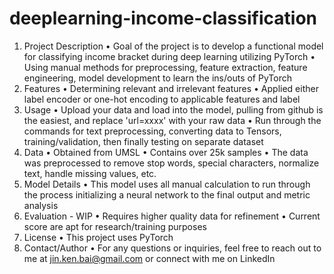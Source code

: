 # deeplearning-income-classification

1. Project Description
•	Goal of the project is to develop a functional model for classifying income bracket during deep learning utilizing PyTorch
•	Using manual methods for preprocessing, feature extraction, feature engineering, model development to learn the ins/outs of PyTorch
2. Features
•	Determining relevant and irrelevant features
•	Applied either label encoder or one-hot encoding to applicable features and label
4. Usage
•	Upload your data and load into the model, pulling from github is the easiest, and replace 'url=xxxx' with your raw data
•	Run through the commands for text preprocessing, converting data to Tensors, training/validation, then finally testing on separate dataset
5. Data
•	Obtained from UMSL
•	Contains over 25k samples
•	The data was preprocessed to remove stop words, special characters, normalize text, handle missing values, etc.
7. Model Details
•	This model uses all manual calculation to run through the process initializing a neural network to the final output and metric analysis
8. Evaluation - WIP
•	Requires higher quality data for refinement
•	Current score are apt for research/training purposes
9. License
•	This project uses PyTorch
10. Contact/Author
•	For any questions or inquiries, feel free to reach out to me at jin.ken.bai@gmail.com or connect with me on LinkedIn
